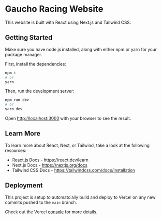 # Gaucho Racing Website

This website is built with React using Next.js and Tailwind CSS.

## Getting Started

Make sure you have node.js installed, along with either npm or yarn for your package manager.

First, install the dependencies:

```bash
npm i
# or
yarn
```

Then, run the development server:

```bash
npm run dev
# or
yarn dev
```

Open [http://localhost:3000](http://localhost:3000) with your browser to see the result.

## Learn More

To learn more about React, Next, or Tailwind, take a look at the following resources:

- React.js Docs - https://react.dev/learn
- Next.js Docs - https://nextjs.org/docs
- Tailwind CSS Docs - https://tailwindcss.com/docs/installation

## Deployment

This project is setup to automatcially build and deploy to Vercel on any new commits pushed to the `main` branch.

Check out the Vercel [console](https://vercel.com/gaucho-racing/website) for more details.
